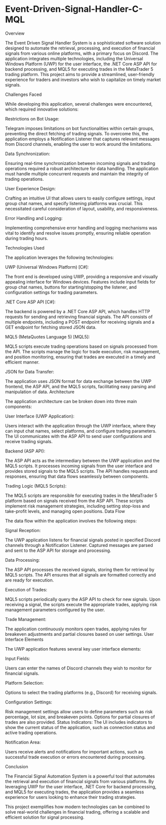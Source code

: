 # Event-Driven-Signal-Handler-C-MQL
Overview

The Event Driven Signal Handler System is a sophisticated software solution designed to automate the retrieval, processing, and execution of financial signals from various online platforms, with a primary focus on Discord. The application integrates multiple technologies, including the Universal Windows Platform (UWP) for the user interface, the .NET Core ASP API for backend processing, and MQL5 for executing trades in the MetaTrader 5 trading platform. This project aims to provide a streamlined, user-friendly experience for traders and investors who wish to capitalize on timely market signals.

Challenges Faced

While developing this application, several challenges were encountered, which required innovative solutions:

Restrictions on Bot Usage: 

Telegram imposes limitations on bot functionalities within certain groups, preventing the direct fetching of trading signals. To overcome this, the application employs a Notification Listener that captures relevant messages from Discord channels, enabling the user to work around the limitations.

Data Synchronization: 

Ensuring real-time synchronization between incoming signals and trading operations required a robust architecture for data handling. The application must handle multiple concurrent requests and maintain the integrity of trading operations.

User Experience Design: 

Crafting an intuitive UI that allows users to easily configure settings, input group chat names, and specify listening platforms was crucial. This necessitated careful consideration of layout, usability, and responsiveness.

Error Handling and Logging: 

Implementing comprehensive error handling and logging mechanisms was vital to identify and resolve issues promptly, ensuring reliable operation during trading hours.

Technologies Used

The application leverages the following technologies:

UWP (Universal Windows Platform) [C#]:

The front end is developed using UWP, providing a responsive and visually appealing interface for Windows devices.
Features include input fields for group chat names, buttons for starting/stopping the listener, and configuration settings for trading parameters.

.NET Core ASP API [C#]:

The backend is powered by a .NET Core ASP API, which handles HTTP requests for sending and retrieving financial signals.
The API consists of multiple endpoints, including a POST endpoint for receiving signals and a GET endpoint for fetching stored JSON data.

MQL5 (MetaQuotes Language 5) [MQL5]:

MQL5 scripts execute trading operations based on signals processed from the API.
The scripts manage the logic for trade execution, risk management, and position monitoring, ensuring that trades are executed in a timely and efficient manner.

JSON for Data Transfer:

The application uses JSON format for data exchange between the UWP frontend, the ASP API, and the MQL5 scripts, facilitating easy parsing and manipulation of data.
Architecture

The application architecture can be broken down into three main components:

User Interface (UWP Application):

Users interact with the application through the UWP interface, where they can input chat names, select platforms, and configure trading parameters.
The UI communicates with the ASP API to send user configurations and receive trading signals.

Backend (ASP API):

The ASP API acts as the intermediary between the UWP application and the MQL5 scripts.
It processes incoming signals from the user interface and provides stored signals to the MQL5 scripts.
The API handles requests and responses, ensuring that data flows seamlessly between components.

Trading Logic (MQL5 Scripts):

The MQL5 scripts are responsible for executing trades in the MetaTrader 5 platform based on signals received from the ASP API.
These scripts implement risk management strategies, including setting stop-loss and take-profit levels, and managing open positions.
Data Flow

The data flow within the application involves the following steps:

Signal Reception:

The UWP application listens for financial signals posted in specified Discord channels through a Notification Listener.
Captured messages are parsed and sent to the ASP API for storage and processing.

Data Processing:

The ASP API processes the received signals, storing them for retrieval by MQL5 scripts.
The API ensures that all signals are formatted correctly and are ready for execution.

Execution of Trades:

MQL5 scripts periodically query the ASP API to check for new signals.
Upon receiving a signal, the scripts execute the appropriate trades, applying risk management parameters configured by the user.

Trade Management:

The application continuously monitors open trades, applying rules for breakeven adjustments and partial closures based on user settings.
User Interface Elements

The UWP application features several key user interface elements:

Input Fields: 

Users can enter the names of Discord channels they wish to monitor for financial signals.

Platform Selection: 

Options to select the trading platforms (e.g., Discord) for receiving signals.

Configuration Settings:

Risk management settings allow users to define parameters such as risk percentage, lot size, and breakeven points.
Options for partial closures of trades are also provided.
Status Indicators: The UI includes indicators to show the current status of the application, such as connection status and active trading operations.

Notification Area: 

Users receive alerts and notifications for important actions, such as successful trade execution or errors encountered during processing.

Conclusion

The Financial Signal Automation System is a powerful tool that automates the retrieval and execution of financial signals from various platforms. By leveraging UWP for the user interface, .NET Core for backend processing, and MQL5 for executing trades, the application provides a seamless experience for users looking to enhance their trading strategies.

This project exemplifies how modern technologies can be combined to solve real-world challenges in financial trading, offering a scalable and efficient solution for signal processing.
